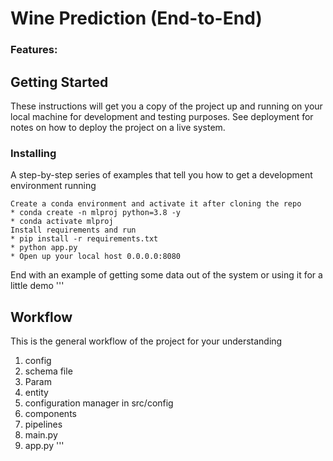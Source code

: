 # Wine Prediction (End-to-End)

### Features: 


## Getting Started

These instructions will get you a copy of the project up and running on your local machine for development and testing purposes. See deployment for notes on how to deploy the project on a live system.

### Installing

A step-by-step series of examples that tell you how to get a development environment running

```
Create a conda environment and activate it after cloning the repo
* conda create -n mlproj python=3.8 -y 
* conda activate mlproj
Install requirements and run
* pip install -r requirements.txt
* python app.py
* Open up your local host 0.0.0.0:8080
```
End with an example of getting some data out of the system or using it for a little demo
'''
## Workflow

This is the general workflow of the project for your understanding

1. config
2. schema file
3. Param
4. entity
5. configuration manager in src/config
6. components
7. pipelines
8. main.py
9. app.py
'''



